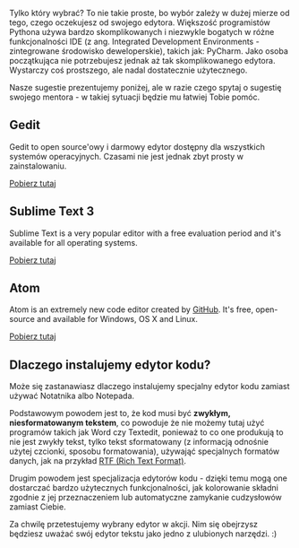 Tylko który wybrać? To nie takie proste, bo wybór zależy w dużej mierze od tego, czego oczekujesz od swojego edytora. Większość programistów Pythona używa bardzo skomplikowanych i niezwykle bogatych w różne funkcjonalności IDE (z ang. Integrated Development Environments - zintegrowane środowisko deweloperskie), takich jak: PyCharm. Jako osoba początkująca nie potrzebujesz jednak aż tak skomplikowanego edytora. Wystarczy coś prostszego, ale nadal dostatecznie użytecznego.

Nasze sugestie prezentujemy poniżej, ale w razie czego spytaj o sugestię swojego mentora - w takiej sytuacji będzie mu łatwiej Tobie pomóc.

## Gedit

Gedit to open source'owy i darmowy edytor dostępny dla wszystkich systemów operacyjnych. Czasami nie jest jednak zbyt prosty w zainstalowaniu.

[Pobierz tutaj](https://wiki.gnome.org/Apps/Gedit#Download)

## Sublime Text 3

Sublime Text is a very popular editor with a free evaluation period and it's available for all operating systems.

[Pobierz tutaj](https://www.sublimetext.com/3)

## Atom

Atom is an extremely new code editor created by [GitHub](https://github.com/). It's free, open-source and available for Windows, OS X and Linux.

[Pobierz tutaj](https://atom.io/)

## Dlaczego instalujemy edytor kodu?

Może się zastanawiasz dlaczego instalujemy specjalny edytor kodu zamiast używać Notatnika albo Notepada.

Podstawowym powodem jest to, że kod musi być **zwykłym, niesformatowanym tekstem**, co powoduje że nie możemy tutaj użyć programów takich jak Word czy Textedit, ponieważ to co one produkują to nie jest zwykły tekst, tylko tekst sformatowany (z informacją odnośnie użytej czcionki, sposobu formatowania), używająć specjalnych formatów danych, jak na przykład [RTF (Rich Text Format)](https://en.wikipedia.org/wiki/Rich_Text_Format).

Drugim powodem jest specjalizacja edytorów kodu - dzięki temu mogą one dostarczać bardzo użytecznych funkcjonalności, jak kolorowanie składni zgodnie z jej przeznaczeniem lub automatyczne zamykanie cudzysłowów zamiast Ciebie.

Za chwilę przetestujemy wybrany edytor w akcji. Nim się obejrzysz będziesz uważać swój edytor tekstu jako jedno z ulubionych narzędzi. :)